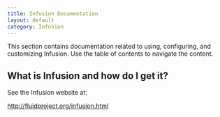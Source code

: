 ```yaml
---
title: Infusion Documentation
layout: default
category: Infusion
---
```


This section contains documentation related to using, configuring, and customizing Infusion. Use the table of contents
to navigate the content.

## What is Infusion and how do I get it?

See the Infusion website at:

<http://fluidproject.org/infusion.html>
